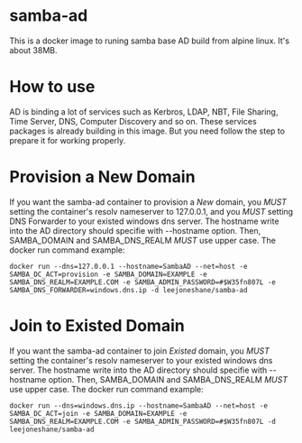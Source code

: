 # samba-ad

This is a docker image to runing samba base AD build from alpine linux. It's about 38MB.

# How to use

AD is binding a lot of services such as Kerbros, LDAP, NBT, File Sharing, Time Server, DNS, Computer Discovery and so on.
These services packages is already building in this image. But you need follow the step to prepare it for working properly.

# Provision a New Domain

If you want the samba-ad container to provision a *New* domain, you *MUST* setting the container's resolv nameserver to  127.0.0.1, and you *MUST* setting DNS Forwarder to your existed windows dns server. The hostname write into the AD directory should specifie with --hostname option. Then, SAMBA_DOMAIN and SAMBA_DNS_REALM *MUST* use upper case. The docker run command example:

```
docker run --dns=127.0.0.1 --hostname=SambaAD --net=host -e SAMBA_DC_ACT=provision -e SAMBA_DOMAIN=EXAMPLE -e SAMBA_DNS_REALM=EXAMPLE.COM -e SAMBA_ADMIN_PASSWORD=#$W35fn807L -e SAMBA_DNS_FORWARDER=windows.dns.ip -d leejoneshane/samba-ad
```

# Join to Existed Domain

If you want the samba-ad container to join *Existed* domain, you *MUST* setting the container's resolv nameserver to your existed windows dns server. The hostname write into the AD directory should specifie with --hostname option. Then, SAMBA_DOMAIN and SAMBA_DNS_REALM *MUST* use upper case. The docker run command example:

```
docker run --dns=windows.dns.ip --hostname=SambaAD --net=host -e SAMBA_DC_ACT=join -e SAMBA_DOMAIN=EXAMPLE -e SAMBA_DNS_REALM=EXAMPLE.COM -e SAMBA_ADMIN_PASSWORD=#$W35fn807L -d leejoneshane/samba-ad
```

